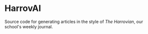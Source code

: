 # HarrovAI

Source code for generating articles in the style of _The Harrovian_, our school's weekly journal.
